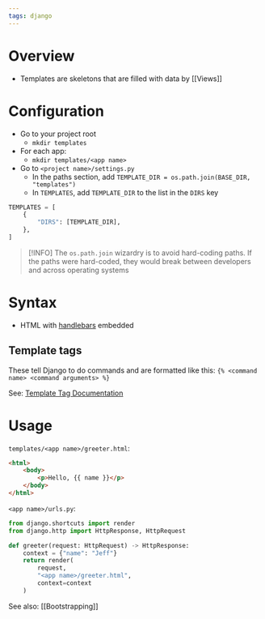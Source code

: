 ```yaml
---
tags: django
---
```


# Overview
- Templates are skeletons that are filled with data by [[Views]]

# Configuration
- Go to your project root
	- `mkdir templates`
- For each app:
	- `mkdir templates/<app name>`
- Go to `<project name>/settings.py`
	- In the paths section, add `TEMPLATE_DIR = os.path.join(BASE_DIR, "templates")`
	- In `TEMPLATES`, add `TEMPLATE_DIR` to the list in the `DIRS` key
```python
TEMPLATES = [
	{
		"DIRS": [TEMPLATE_DIR],
	},
]
```

> [!INFO]
> The `os.path.join` wizardry is to avoid hard-coding paths. If the paths were hard-coded, they would break between developers and across operating systems

# Syntax
- HTML with [handlebars](https://handlebarsjs.com/) embedded

## Template tags
These tell Django to do commands and are formatted like this:
`{% <command name> <command arguments> %}`

See: [Template Tag Documentation](https://docs.djangoproject.com/en/4.1/ref/templates/builtins/#load)

# Usage
`templates/<app name>/greeter.html`:
```html
<html>
	<body>
		<p>Hello, {{ name }}</p>
	</body>
</html>
```

`<app name>/urls.py`:
```python
from django.shortcuts import render
from django.http import HttpResponse, HttpRequest

def greeter(request: HttpRequest) -> HttpResponse:
	context = {"name": "Jeff"}
	return render(
		request,
		"<app name>/greeter.html",
		context=context
	)
```

See also: [[Bootstrapping]]